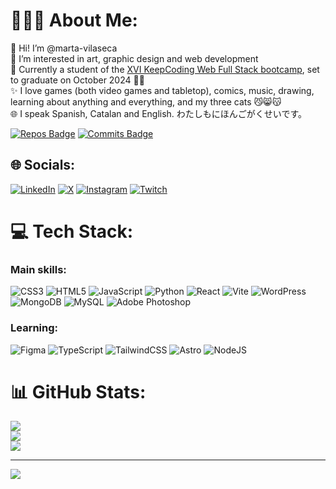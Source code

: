 # 👩🏻‍💻 About Me:
👋 Hi! I’m @marta-vilaseca  
👀 I’m interested in art, graphic design and web development  
🌱 Currently a student of the <a href="https://keepcoding.io/nuestros-bootcamps/full-stack-web-bootcamp/" target="_blank">XVI KeepCoding Web Full Stack bootcamp</a>, set to graduate on October 2024 💪🏻  
✨ I love games (both video games and tabletop), comics, music, drawing, learning about anything and everything, and my three cats 😼😸😽  
🌐 I speak Spanish, Catalan and English. わたしもにほんごがくせいです。

[![Repos Badge](https://badges.pufler.dev/repos/marta-vilaseca)](https://badges.pufler.dev) [![Commits Badge](https://badges.pufler.dev/commits/monthly/marta-vilaseca)](https://badges.pufler.dev) <!-- ![GitHub User's stars](https://img.shields.io/github/stars/marta-vilaseca) -->

## 🌐 Socials:
[![LinkedIn](https://img.shields.io/badge/LinkedIn-%230077B5.svg?logo=linkedin&logoColor=white)](https://linkedin.com/in/martavilaseca) [![X](https://img.shields.io/badge/X-black.svg?logo=X&logoColor=white)](https://x.com/martavilaseca) [![Instagram](https://img.shields.io/badge/Instagram-%23E4405F.svg?logo=Instagram&logoColor=white)](https://instagram.com/marta.codes) [![Twitch](https://img.shields.io/badge/Twitch-%239146FF.svg?logo=Twitch&logoColor=white)](https://twitch.tv/marta_dev) <!--[![Codepen](https://img.shields.io/badge/Codepen-000000?style=for-the-badge&logo=codepen&logoColor=white)](https://codepen.io/martavilaseca)--> 

# 💻 Tech Stack:

### Main skills:
![CSS3](https://img.shields.io/badge/css3-%231572B6.svg?style=for-the-badge&logo=css3&logoColor=white) ![HTML5](https://img.shields.io/badge/html5-%23E34F26.svg?style=for-the-badge&logo=html5&logoColor=white) ![JavaScript](https://img.shields.io/badge/javascript-%23323330.svg?style=for-the-badge&logo=javascript&logoColor=%23F7DF1E) ![Python](https://img.shields.io/badge/python-3670A0?style=for-the-badge&logo=python&logoColor=ffdd54) ![React](https://img.shields.io/badge/react-%2320232a.svg?style=for-the-badge&logo=react&logoColor=%2361DAFB) ![Vite](https://img.shields.io/badge/vite-%23646CFF.svg?style=for-the-badge&logo=vite&logoColor=white) ![WordPress](https://img.shields.io/badge/WordPress-%23117AC9.svg?style=for-the-badge&logo=WordPress&logoColor=white) ![MongoDB](https://img.shields.io/badge/MongoDB-%234ea94b.svg?style=for-the-badge&logo=mongodb&logoColor=white) ![MySQL](https://img.shields.io/badge/mysql-%2300000f.svg?style=for-the-badge&logo=mysql&logoColor=white) ![Adobe Photoshop](https://img.shields.io/badge/adobe%20photoshop-%2331A8FF.svg?style=for-the-badge&logo=adobe%20photoshop&logoColor=white)

### Learning:
 ![Figma](https://img.shields.io/badge/figma-%23F24E1E.svg?style=for-the-badge&logo=figma&logoColor=white) ![TypeScript](https://img.shields.io/badge/typescript-%23007ACC.svg?style=for-the-badge&logo=typescript&logoColor=white) ![TailwindCSS](https://img.shields.io/badge/tailwindcss-%2338B2AC.svg?style=for-the-badge&logo=tailwind-css&logoColor=white) ![Astro](https://img.shields.io/badge/astro-%232C2052.svg?style=for-the-badge&logo=astro&logoColor=white) ![NodeJS](https://img.shields.io/badge/node.js-6DA55F?style=for-the-badge&logo=node.js&logoColor=white)

# 📊 GitHub Stats:
![](https://github-readme-stats.vercel.app/api?username=marta-vilaseca&theme=vision-friendly-dark&hide_border=false&include_all_commits=false&count_private=false)<br/>
![](https://github-readme-streak-stats.herokuapp.com/?user=marta-vilaseca&theme=vision-friendly-dark&hide_border=false)<br/>
![](https://github-readme-stats.vercel.app/api/top-langs/?username=marta-vilaseca&theme=vision-friendly-dark&hide_border=false&include_all_commits=false&count_private=false&layout=compact)

---
[![](https://visitcount.itsvg.in/api?id=marta-vilaseca&icon=0&color=0)](https://visitcount.itsvg.in)

<!-- Proudly created with GPRM ( https://gprm.itsvg.in ) -->
